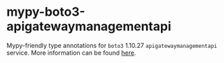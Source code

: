 # mypy-boto3-apigatewaymanagementapi

Mypy-friendly type annotations for `boto3` 1.10.27 `apigatewaymanagementapi` service.
More information can be found [here](https://github.com/vemel/mypy_boto3).
